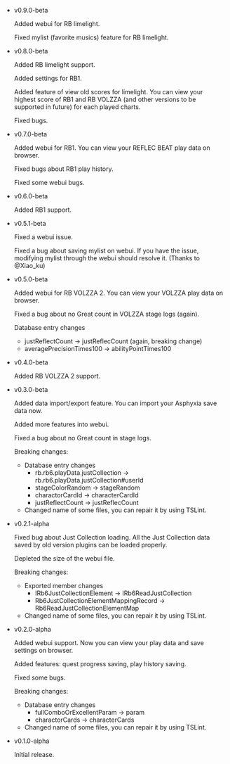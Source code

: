- v0.9.0-beta

  Added webui for RB limelight.

  Fixed mylist (favorite musics) feature for RB limelight.

- v0.8.0-beta

  Added RB limelight support.

  Added settings for RB1.

  Added feature of view old scores for limelight. You can view your highest score of RB1 and RB VOLZZA (and other versions to be supported in future) for each played charts.

  Fixed bugs.

- v0.7.0-beta

  Added webui for RB1. You can view your REFLEC BEAT play data on browser.

  Fixed bugs about RB1 play history.

  Fixed some webui bugs.

- v0.6.0-beta

  Added RB1 support.

- v0.5.1-beta

  Fixed a webui issue.

  Fixed a bug about saving mylist on webui. If you have the issue, modifying mylist through the webui should resolve it. (Thanks to @Xiao_ku)

- v0.5.0-beta

  Added webui for RB VOLZZA 2. You can view your VOLZZA play data on browser.

  Fixed a bug about no Great count in VOLZZA stage logs (again).

  Database entry changes
    - justReflectCount -> justReflecCount (again, breaking change)
    - averagePrecisionTimes100 -> abilityPointTimes100

- v0.4.0-beta

  Added RB VOLZZA 2 support.

- v0.3.0-beta

  Added data import/export feature. You can import your Asphyxia save data now.

  Added more features into webui.

  Fixed a bug about no Great count in stage logs.

  Breaking changes:
  - Database entry changes
    - rb.rb6.playData.justCollection -> rb.rb6.playData.justCollection#userId
    - stageColorRandom -> stageRandom
    - charactorCardId -> characterCardId
    - justReflectCount -> justReflecCount
  - Changed name of some files, you can repair it by using TSLint.

- v0.2.1-alpha

  Fixed bug about Just Collection loading. All the Just Collection data saved by old version plugins can be loaded properly.

  Depleted the size of the webui file.

  Breaking changes:
  - Exported member changes
    - IRb6JustCollectionElement -> IRb6ReadJustCollection
    - Rb6JustCollectionElementMappingRecord -> Rb6ReadJustCollectionElementMap
  - Changed name of some files, you can repair it by using TSLint.

- v0.2.0-alpha

  Added webui support. Now you can view your play data and save settings on browser.

  Added features: quest progress saving, play history saving.

  Fixed some bugs.

  Breaking changes:
  - Database entry changes
    - fullComboOrExcellentParam -> param
    - charactorCards -> characterCards
  - Changed name of some files, you can repair it by using TSLint.

- v0.1.0-alpha

  Initial release.